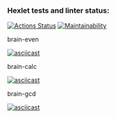 ### Hexlet tests and linter status:
[![Actions Status](https://github.com/burgerok/backend-project-44/workflows/hexlet-check/badge.svg)](https://github.com/burgerok/backend-project-44/actions)
[![Maintainability](https://api.codeclimate.com/v1/badges/8ab29b041ef0a3cfdac4/maintainability)](https://codeclimate.com/github/burgerok/backend-project-44/maintainability)

brain-even

[![asciicast](https://asciinema.org/a/JFec25n7LfXuDuqkXivVlHdjt.png)](https://asciinema.org/a/JFec25n7LfXuDuqkXivVlHdjt)

brain-calc

[![asciicast](https://asciinema.org/connect/71df8a1a-d46b-49e6-9b64-210544d6b3cf.png)](https://asciinema.org/connect/71df8a1a-d46b-49e6-9b64-210544d6b3cf)

brain-gcd

[![asciicast](https://asciinema.org/connect/71df8a1a-d46b-49e6-9b64-210544d6b3cf.png)](https://asciinema.org/connect/71df8a1a-d46b-49e6-9b64-210544d6b3cf)
